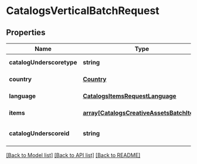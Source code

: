 # CatalogsVerticalBatchRequest

## Properties
Name | Type | Description | Notes
------------ | ------------- | ------------- | -------------
**catalogUnderscoretype** | **string** |  | [default to null]
**country** | [**Country**](Country.md) |  | [default to null]
**language** | [**CatalogsItemsRequestLanguage**](CatalogsItemsRequestLanguage.md) |  | [default to null]
**items** | [**array[CatalogsCreativeAssetsBatchItem]**](CatalogsCreativeAssetsBatchItem.md) |  | [default to null]
**catalogUnderscoreid** | **string** |  | [optional] [default to null]

[[Back to Model list]](../README.md#documentation-for-models) [[Back to API list]](../README.md#documentation-for-api-endpoints) [[Back to README]](../README.md)


